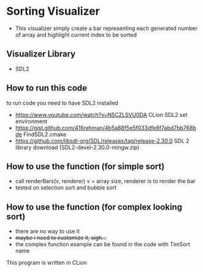 # Sorting Visualizer
- This visualizer simply create a bar representing each generated number of array and highlight current index to be sorted

## Visualizer Library
- SDL2

## How to run this code
to run code you need to have SDL2 installed
- https://www.youtube.com/watch?v=N5CZLSVU0DA CLion SDL2 set environment
- https://gist.github.com/416rehman/4b5a88f5e5f033dfe8f7abd7bb768bde FindSDL2.cmake
- https://github.com/libsdl-org/SDL/releases/tag/release-2.30.0 SDL 2 library download (SDL2-devel-2.30.0-mingw.zip)

## How to use the function (for simple sort)
- call renderBars(v, renderer) v = array size, renderer is to render the bar
- tested on selection sort and bubble sort

## How to use the function (for complex looking sort)
- there are no way to use it
- ~~maybe i need to customize it, sigh...~~
- the complex function example can be found in the code with TimSort name

This program is written in CLion